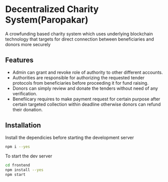 # Decentralized Charity System(Paropakar)

A crowfunding based charity system which uses underlying blockchain technology that targets for direct connection between beneficiaries and donors more securely

## Features

- Admin can grant and revoke role of authority to other different accounts.
- Authorities are responsible for authorizing the requested tender protocols from beneficiaries before proceeding it for fund raising.
- Donors can simply review and donate the tenders without need of any verification.
- Benefiicary requires to make payment request for certain purpose after certain targeted collection within deadline otherwise donors can refund their donation.

## Installation

Install the dependicies before starting the development server

```sh
npm i --yes
```

To start the dev server

```sh
cd frontend
npm install --yes
npm start
```
